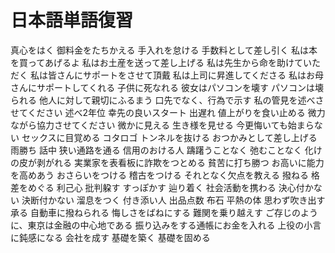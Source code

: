 # 日本語単語復習
真心をはく
御料金をたちかえる
手入れを怠ける
手数料として差し引く
私は本を買ってあげるよ
私はお土産を送って差し上げる
私は先生から命を助けていただく
私は皆さんにサポートをさせて頂戴
私は上司に昇進してくださる
私はお母さんにサポートしてくれる
子供に死なれる
彼女はパソコンを壊す
パソコンは壊られる
他人に対して親切にふるまう
口先でなく、行為で示す
私の管見を述べさせてください
述べ2年位
幸先の良いスタート
出遅れ
値上がりを食い止める
微力ながら協力させてください
微かに見える
生き様を見せる
今更悔いても始まらない
セックスに目覚める
コタロゴ
トンネルを抜ける
おつかみとして差し上げる
雨勝ち
話中
狭い通路を通る
信用のおける人
躊躇うことなく
弛むことなく
化けの皮が剥がれる
実業家を表看板に詐欺をつとめる
貧苦に打ち勝つ
お高いに能力を高めあう
おさらいをつける
稽古をつける
それとなく欠点を教える
撥ねる
格差をめぐる
利己心
批判躱す
すっぽかす
辿り着く
社会活動を携わる
決心付かない
決断付かない
溜息をつく
付き添い人
出品点数
布石
平熱の体
思わず吹き出す
承る
自動車に撥ねられる
悔しさをばねにする
難関を乗り越えす
ご存じのように、東京は金融の中心地である
振り込みをする通帳にお金を入れる
上役の小言に鈍感になる
会社を成す
基礎を築く
基礎を固める
